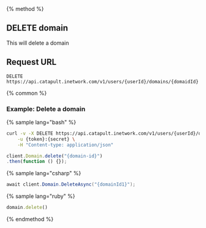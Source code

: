 {% method %}

## DELETE domain
This will delete a domain

## Request URL

<code class="delete">DELETE</code> `https://api.catapult.inetwork.com/v1/users/{userId}/domains/{domaidId}`

{% common %}

### Example: Delete a domain

{% sample lang="bash" %}

```bash
curl -v -X DELETE https://api.catapult.inetwork.com/v1/users/{userId}/domains/{domain-id} \
	-u {token}:{secret} \
	-H "Content-type: application/json"
```

```js
client.Domain.delete("{domain-id}")
.then(function () {});
```

{% sample lang="csharp" %}

```csharp
await client.Domain.DeleteAsync("{domainId1}");
```

{% sample lang="ruby" %}

```ruby
domain.delete()
```

{% endmethod %}

